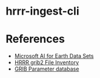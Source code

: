 # hrrr-ingest-cli



# References
 - [Microsoft AI for Earth Data Sets](https://github.com/microsoft/AIforEarthDataSets/blob/main/data/noaa-hrrr.ipynb)
 - [HRRR grib2 File Inventory](https://www.nco.ncep.noaa.gov/pmb/products/hrrr/hrrr.t00z.wrfsfcf00.grib2.shtml)
 - [GRIB Parameter database](https://codes.ecmwf.int/grib/param-db/)



